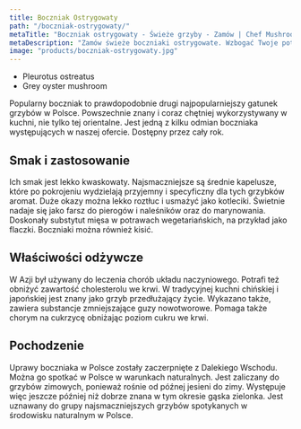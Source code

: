 ```yaml
---
title: Boczniak Ostrygowaty
path: "/boczniak-ostrygowaty/"
metaTitle: "Boczniak ostrygowaty - Świeże grzyby - Zamów | Chef Mushrooms"
metaDescription: "Zamów świeże boczniaki ostrygowate. Wzbogać Twoje potrawy o niepowtarzalny smak boczniaków. Zawsze świeże i dostarczone na czas grzyby dla Twojej kuchni."
image: "products/boczniak-ostrygowaty.jpg"
---
```


- Pleurotus ostreatus
- Grey oyster mushroom

Popularny boczniak to prawdopodobnie drugi najpopularniejszy gatunek grzybów w Polsce. Powszechnie znany i coraz chętniej wykorzystywany w kuchni, nie tylko tej orientalne. Jest jedną z kilku odmian boczniaka występujących w naszej ofercie. Dostępny przez cały rok.

## Smak i zastosowanie
Ich smak jest lekko kwaskowaty. Najsmaczniejsze są średnie kapelusze, które po pokrojeniu wydzielają przyjemny i specyficzny dla tych grzybków aromat. Duże okazy można lekko roztłuc i usmażyć jako kotleciki. Świetnie nadaje się jako farsz do pierogów i naleśników oraz do marynowania. Doskonały substytut mięsa w potrawach wegetariańskich, na przykład jako flaczki. Boczniaki można również kisić.

## Właściwości odżywcze
W Azji był używany do leczenia chorób układu naczyniowego. Potrafi też obniżyć zawartość cholesterolu we krwi. W tradycyjnej kuchni chińskiej i japońskiej jest znany jako grzyb przedłużający życie. Wykazano także, zawiera substancje zmniejszające guzy nowotworowe. Pomaga także chorym na cukrzycę obniżając poziom cukru we krwi.

## Pochodzenie
Uprawy boczniaka w Polsce zostały zaczerpnięte z Dalekiego Wschodu. Można go spotkać w Polsce w warunkach naturalnych. Jest zaliczany do grzybów zimowych, ponieważ rośnie od późnej jesieni do zimy. Występuje więc jeszcze później niż dobrze znana w tym okresie gąska zielonka. Jest uznawany do grupy najsmaczniejszych grzybów spotykanych w środowisku naturalnym w Polsce.
